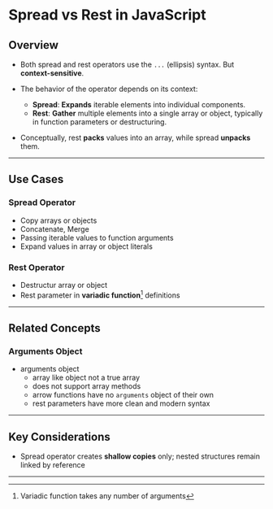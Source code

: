 # Spread vs Rest in JavaScript

## Overview

- Both spread and rest operators use the `...` (ellipsis) syntax. But **context-sensitive**.
- The behavior of the operator depends on its context:

  - **Spread**: **Expands** iterable elements into individual components.
  - **Rest**: **Gather** multiple elements into a single array or object, typically in function parameters or destructuring.

- Conceptually, rest **packs** values into an array, while spread **unpacks** them.

---

## Use Cases

### Spread Operator

- Copy arrays or objects
- Concatenate, Merge
- Passing iterable values to function arguments
- Expand values in array or object literals

### Rest Operator

- Destructur array or object
- Rest parameter in **variadic function**[^1] definitions

---

## Related Concepts

### Arguments Object

- arguments object
  - array like object not a true array
  - does not support array methods
  - arrow functions have no `arguments` object of their own
  - rest parameters have more clean and modern syntax

---

## Key Considerations

- Spread operator creates **shallow copies** only; nested structures remain linked by reference

---

[^1]: Variadic function takes any number of arguments
